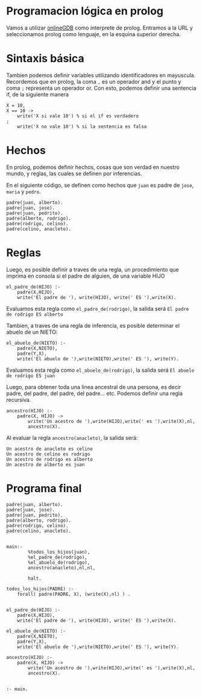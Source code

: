 # Programacion lógica en prolog

Vamos a utilizar [onlineGDB](https://www.onlinegdb.com/) como interprete de prolog. Entramos a la URL y seleccionamos prolog como lenguaje, en la esquina superior derecha.

# Sintaxis básica 

Tambien podemos definir variables utilizando identificadores en mayuscula. Recordemos que en prolog, la coma `,` es un operador and y el punto y coma `;` representa un operador or. Con esto, podemos  definir una sentencia if, de la siguiente manera

```
X = 10,
X == 10 ->
	write('X si vale 10') % si el if es verdadero
;
	write('X no vale 10') % si la sentencia es falsa
```


# Hechos 
En prolog, podemos definir hechos, cosas que son verdad en nuestro mundo, y reglas, las cuales se definen por inferencias.

En el siguiente código, se definen como hechos que `juan` es padre de `jose`, `maria` y `pedro`.
```
padre(juan, alberto).
padre(juan, jose).
padre(juan, pedrito).
padre(alberto, rodrigo).
padre(rodrigo, celino).
padre(celino, anacleto).
```



# Reglas

Luego, es posible definir a traves de una regla, un procedimiento que imprima en consola si el padre de alguien, de una variable HIJO

```
el_padre_de(HIJO) :- 
    padre(X,HIJO),
    write('El padre de '), write(HIJO), write(' ES '),write(X).

```
Evaluamos esta regla como `el_padre_de(rodrigo)`, la salida será `El padre de rodrigo ES alberto`

Tambien, a traves de una regla de inferencia, es posible determinar el abuelo de un NIETO:
```
el_abuelo_de(NIETO) :- 
    padre(X,NIETO),
    padre(Y,X),
    write('El abuelo de '),write(NIETO),write(' ES '), write(Y).

```
Evaluamos esta regla como `el_abuelo_de(rodrigo)`, la salida será `El abuelo de rodrigo ES juan`

Luego, para obtener toda una linea ancestral de una persona, es decir padre, del padre, del padre, del padre... etc. Podemos definir una regla recursiva.

```
ancestro(HIJO) :- 
    padre(X, HIJO) ->
        write('Un acestro de '),write(HIJO),write(' es '),write(X),nl,
        ancestro(X).
```
Al evaluar la regla `ancestro(anacleto)`, la salida será:
```
Un acestro de anacleto es celino                                                                                                                
Un acestro de celino es rodrigo                                                                                                                 
Un acestro de rodrigo es alberto                                                                                                                
Un acestro de alberto es juan 
```

# Programa final

```
padre(juan, alberto).
padre(juan, jose).
padre(juan, pedrito).
padre(alberto, rodrigo).
padre(rodrigo, celino).
padre(celino, anacleto).


main:-
        %todos_los_hijos(juan),
        %el_padre_de(rodrigo),
        %el_abuelo_de(rodrigo),
        ancestro(anacleto),nl,nl,
        
        halt.

todos_los_hijos(PADRE) :- 
    forall( padre(PADRE, X), (write(X),nl) ) .


el_padre_de(HIJO) :- 
    padre(X,HIJO),
    write('El padre de '), write(HIJO), write(' ES '),write(X).

el_abuelo_de(NIETO) :- 
    padre(X,NIETO),
    padre(Y,X),
    write('El abuelo de '),write(NIETO),write(' ES '), write(Y).

ancestro(HIJO) :- 
    padre(X, HIJO) ->
        write('Un acestro de '),write(HIJO),write(' es '),write(X),nl,
        ancestro(X).
 

:- main.

```
